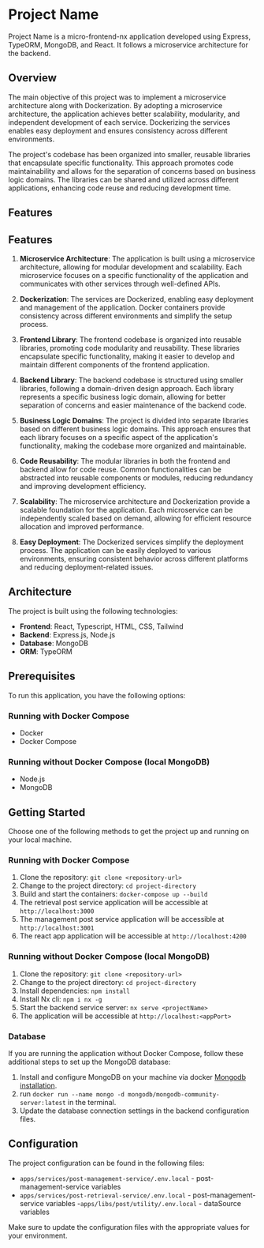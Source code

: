 # Project Name

Project Name is a micro-frontend-nx application developed using Express, TypeORM, MongoDB, and React. It follows a microservice architecture for the backend.

## Overview

The main objective of this project was to implement a microservice architecture along with Dockerization. By adopting a microservice architecture, the application achieves better scalability, modularity, and independent development of each service. Dockerizing the services enables easy deployment and ensures consistency across different environments.

The project's codebase has been organized into smaller, reusable libraries that encapsulate specific functionality. This approach promotes code maintainability and allows for the separation of concerns based on business logic domains. The libraries can be shared and utilized across different applications, enhancing code reuse and reducing development time.

## Features

## Features

1. **Microservice Architecture**: The application is built using a microservice architecture, allowing for modular development and scalability. Each microservice focuses on a specific functionality of the application and communicates with other services through well-defined APIs.

2. **Dockerization**: The services are Dockerized, enabling easy deployment and management of the application. Docker containers provide consistency across different environments and simplify the setup process.

3. **Frontend Library**: The frontend codebase is organized into reusable libraries, promoting code modularity and reusability. These libraries encapsulate specific functionality, making it easier to develop and maintain different components of the frontend application.

4. **Backend Library**: The backend codebase is structured using smaller libraries, following a domain-driven design approach. Each library represents a specific business logic domain, allowing for better separation of concerns and easier maintenance of the backend code.

5. **Business Logic Domains**: The project is divided into separate libraries based on different business logic domains. This approach ensures that each library focuses on a specific aspect of the application's functionality, making the codebase more organized and maintainable.

6. **Code Reusability**: The modular libraries in both the frontend and backend allow for code reuse. Common functionalities can be abstracted into reusable components or modules, reducing redundancy and improving development efficiency.

7. **Scalability**: The microservice architecture and Dockerization provide a scalable foundation for the application. Each microservice can be independently scaled based on demand, allowing for efficient resource allocation and improved performance.

8. **Easy Deployment**: The Dockerized services simplify the deployment process. The application can be easily deployed to various environments, ensuring consistent behavior across different platforms and reducing deployment-related issues.


## Architecture

The project is built using the following technologies:

- **Frontend**: React, Typescript, HTML, CSS, Tailwind
- **Backend**: Express.js, Node.js
- **Database**: MongoDB
- **ORM**: TypeORM


## Prerequisites

To run this application, you have the following options:

### Running with Docker Compose

- Docker
- Docker Compose

### Running without Docker Compose (local MongoDB)

- Node.js
- MongoDB

## Getting Started

Choose one of the following methods to get the project up and running on your local machine.

### Running with Docker Compose

1. Clone the repository: `git clone <repository-url>`
2. Change to the project directory: `cd project-directory`
3. Build and start the containers: `docker-compose up --build`
4. The retrieval post service application will be accessible at `http://localhost:3000`
5. The management post service application will be accessible at `http://localhost:3001`
6. The react app application will be accessible at `http://localhost:4200`


### Running without Docker Compose (local MongoDB)

1. Clone the repository: `git clone <repository-url>`
2. Change to the project directory: `cd project-directory`
3. Install dependencies: `npm install`
4. Install Nx cli: `npm i nx -g`
5. Start the backend service server: `nx serve <projectName>`
6. The application will be accessible at `http://localhost:<appPort>`

### Database

If you are running the application without Docker Compose, follow these additional steps to set up the MongoDB database:

1. Install and configure MongoDB on your machine via docker [Mongodb installation](https://www.mongodb.com/docs/manual/tutorial/install-mongodb-community-with-docker/).
2. run `docker run --name mongo -d mongodb/mongodb-community-server:latest` in the terminal.
3. Update the database connection settings in the backend configuration files.

## Configuration

The project configuration can be found in the following files:

- `apps/services/post-management-service/.env.local` - post-management-service variables
- `apps/services/post-retrieval-service/.env.local` - post-management-service variables
-`apps/libs/post/utility/.env.local` - dataSource variables

Make sure to update the configuration files with the appropriate values for your environment.
